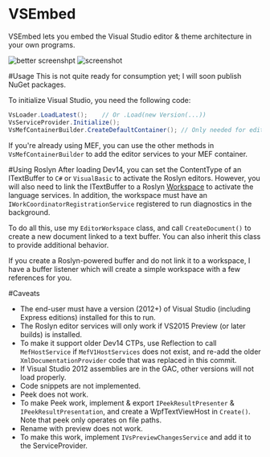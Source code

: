 VSEmbed
=======

VSEmbed lets you embed the Visual Studio editor &amp; theme architecture in your own programs.

![better screenshpt](https://pbs.twimg.com/media/B2CVhsmCAAAUPmg.png:large)
![screenshot](https://pbs.twimg.com/media/B1dX6NxCMAAv6iZ.png:large)

#Usage
This is not quite ready for consumption yet; I will soon publish NuGet packages.

To initialize Visual Studio, you need the following code:

```C#
VsLoader.LoadLatest();    // Or .Load(new Version(...))
VsServiceProvider.Initialize();
VsMefContainerBuilder.CreateDefaultContainer(); // Only needed for editor embedding
```

If you're already using MEF, you can use the other methods in `VsMefContainerBuilder` to add the editor services to your MEF container.

#Using Roslyn
After loading Dev14, you can set the ContentType of an ITextBuffer to `C#` or `VisualBasic` to activate the Roslyn editors.  However, you will also need to link the ITextBuffer to a Roslyn [Workspace](http://source.roslyn.codeplex.com/#Microsoft.CodeAnalysis.Workspaces/Workspace/Workspace.cs) to activate the language services.  In addition, the workspace must have an `IWorkCoordinatorRegistrationService` registered to run diagnostics in the background.

To do all this, use my `EditorWorkspace` class, and call `CreateDocument()` to create a new document linked to a text buffer.  You can also inherit this class to provide additional behavior.

If you create a Roslyn-powered buffer and do not link it to a workspace, I have a buffer listener which will create a simple workspace with a few references for you.

#Caveats
 - The end-user must have a version (2012+) of Visual Studio (including Express editions) installed for this to run.
 - The Roslyn editor services will only work if VS2015 Preview (or later builds) is installed.
  - To make it support older Dev14 CTPs, use Reflection to call `MefHostService` if `MefV1HostServices` does not exist, and re-add the older `XmlDocumentationProvider` code that was replaced in this commit.
 - If Visual Studio 2012 assemblies are in the GAC, other versions will not load properly.
 - Code snippets are not implemented.
 - Peek does not work.
  - To make Peek work, implement & export `IPeekResultPresenter` & `IPeekResultPresentation`, and create a WpfTextViewHost in `Create()`.  Note that peek only operates on file paths.
- Rename with preview does not work.
 - To make this work, implement `IVsPreviewChangesService` and add it to the ServiceProvider.
